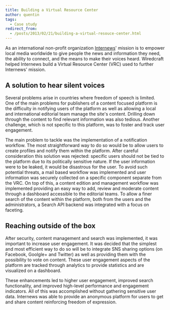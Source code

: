 ```yaml
---
title: Building a Virtual Resource Center
author: quentin
tags:
  - Case study
redirect_from:
  - /posts/2013/02/21/building-a-virtual-resouce-center.html
---
```


As an international non-profit organization [Internews](http://www.internews.org/)' mission is to empower local media worldwide to give people the news and information they need, the ability to connect, and the means to make their voices heard. Wiredcraft helped Internews build a Virtual Resource Center (VRC) used to further Internews' mission.

<!--more-->

## A solution to hear silent voices

Several problems arise in countries where freedom of speech is limited. One of the main problems for publishers of a content focused platform is the difficulty in notifying users of the platform as well as allowing a local and international editorial team manage the site's content. Drilling down through the content to find relevant information was also tedious. Another challenge, which is not specific to this platform, was to foster and track user engagement.

The main problem to tackle was the implementation of a notification workflow. The most straightforward way to do so would be to allow users to create profiles and notify them within the platform. After careful consideration this solution was rejected: specific users should not be tied to the platform due to its politically sensitive nature. If the user information were to be leaked, it would be disastrous for the user. To avoid such potential threats, a mail based workflow was implemented and user information was securely collected on a specific component separate from the VRC. On top of this, a content edition and management workflow was implemented providing an easy way to add, review and moderate content through a dashboard accessible to the editorial teams. To allow a finer search of the content within the platform, both from the users and the administrators, a Search API backend was integrated with a focus on faceting.

## Reaching outside of the box

After security, content management and search was implemented, it was important to increase user engagement. It was decided that the simplest and most efficient way to do so will be to integrate SNS sharing options (on Facebook, Goolgle+ and Twitter) as well as providing them with the possibility to vote on content. These user engagement aspects of the platform are tracked through analytics to provide statistics and are visualized on a dashboard.

These enhancements led to higher user engagement, improved search functionality, and improved high-level performance and engagement indicators. All of this was accomplished without gathering sensitive user data. Internews was able to provide an anonymous platform for users to get and share content reinforcing freedom of expression.
